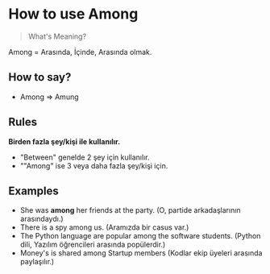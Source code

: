 # How to use Among

> What's Meaning?

Among = Arasında, İçinde, Arasında olmak.

## How to say?
 - Among => Amung

## Rules

**Birden fazla şey/kişi ile kullanılır.**
  - "Between" genelde 2 şey için kullanılır.
  - ""Among" ise 3 veya daha fazla şey/kişi için.

## Examples
 - She was **among** her friends at the party.
   (O, partide arkadaşlarının arasındaydı.)
 - There is a spy among us.
   (Aramızda bir casus var.)
 - The Python language are popular among the software students.
   (Python dili, Yazılım öğrencileri arasında popülerdir.)
 - Money's is shared among Startup members
   (Kodlar ekip üyeleri arasında paylaşılır.)